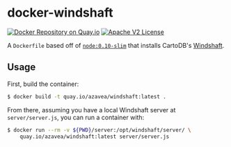 # docker-windshaft

[![Docker Repository on Quay.io](https://quay.io/repository/azavea/windshaft/status "Docker Repository on Quay.io")](https://quay.io/repository/azavea/windshaft)
[![Apache V2 License](http://img.shields.io/badge/license-Apache%20V2-blue.svg)](https://github.com/azavea/docker-spark-jobserver/blob/develop/LICENSE)

A `Dockerfile` based off of [`node:0.10-slim`](https://registry.hub.docker.com/_/node/) that installs CartoDB's [Windshaft](https://github.com/CartoDB/Windshaft).

## Usage

First, build the container:

```bash
$ docker build -t quay.io/azavea/windshaft:latest .
```

From there, assuming you have a local Windshaft server at `server/server.js`, you can run a container with:

```bash
$ docker run --rm -v ${PWD}/server:/opt/windshaft/server/ \
    quay.io/azavea/windshaft:latest server/server.js
```
